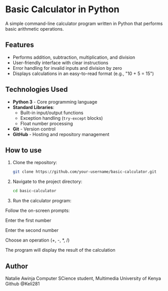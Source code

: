 # Basic Calculator in Python

A simple command-line calculator program written in Python that performs basic arithmetic operations.

## Features

- Performs addition, subtraction, multiplication, and division
- User-friendly interface with clear instructions
- Error handling for invalid inputs and division by zero
- Displays calculations in an easy-to-read format (e.g., "10 + 5 = 15")

## Technologies Used

- **Python 3** - Core programming language
- **Standard Libraries**:
  - Built-in input/output functions
  - Exception handling (`try-except` blocks)
  - Float number processing
- **Git** - Version control
- **GitHub** - Hosting and repository management

## How to use

1. Clone the repository:
   ```bash
   git clone https://github.com/your-username/basic-calculator.git

2. Navigate to the project directory:
   ```bash
   cd basic-calculator 

3. Run the calculator program:

 Follow the on-screen prompts:

 Enter the first number

 Enter the second number

 Choose an operation (+, -, *, /)
 
The program will display the result of the calculation

## Author
Natalie Awinja
Computer SCience student, Multimedia University of Kenya
Github @Keli281 

